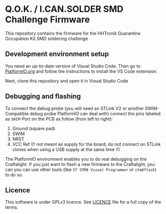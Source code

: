 Q.O.K. / I.CAN.SOLDER SMD Challenge Firmware
=====================================================

This repository contains the firmware for the HHTronik Quarantine Occupation Kit SMD soldering challenge

Development environment setup
-----------------------------

You need an up-to-date version of Visual Studio Code. Then go to [PlatformIO.org](https://platformio.org/) and follow the instructions to install the VS Code extension.

Next, clone this repository and open it in Visual Studio Code

Debugging and flashing
----------------------

To connect the debug probe (you will need an STLink V2 or another SWIM-Compatible debug probe PlatformIO can deal with) connect the pins labeled as `SWIM`-Port on the PCB as follow (from left to right):

1. Ground (square pad)
2. SWIM
3. NRST
4. VCC Ref (!! not meant as supply for the board, do not connect on STLink clones when using a USB supply at the same time !!)

The PlatformIO enviromnent enables you to do real debugging on the Craftalight. If you just want to flash a new firmware to the Craftalight, you can you can use other tools (like `ST STM8 Visual Programmer` or `stm8flash`) to do so.

Licence
-------

This software is under GPLv3 licence. See [LICENCE](./LICENCE) file for a full copy of the terms.

